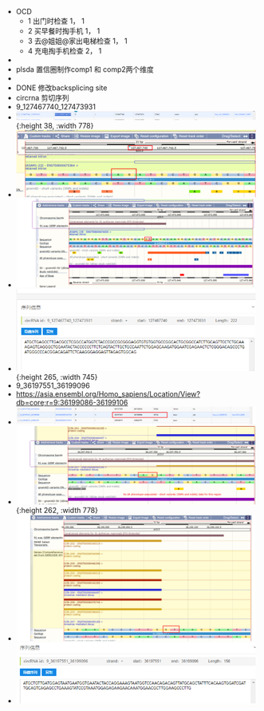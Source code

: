 - OCD
	- 1 出门时检查     1， 1
	- 2 买早餐时掏手机    1， 1
	- 3 去@姐姐@家出电梯检查 1， 1
	- 4 充电掏手机检查 2， 1
-
- plsda 置信圈制作comp1 和 comp2两个维度
-
- DONE 修改backsplicing site
- circrna 剪切序列
- 9_127467740_127473931
- ![image.png](../assets/image_1715149932491_0.png){:height 38, :width 778}
- ![image.png](../assets/image_1715149907300_0.png)
- ![image.png](../assets/image_1715150235318_0.png)
- ![image.png](../assets/image_1715150165547_0.png){:height 265, :width 745}
- 9_36197551_36199096
- https://asia.ensembl.org/Homo_sapiens/Location/View?db=core;r=9:36199086-36199106
- ![image.png](../assets/image_1715150938188_0.png)
- ![image.png](../assets/image_1715150777525_0.png){:height 262, :width 778}
- ![image.png](../assets/image_1715150904044_0.png)
- ![image.png](../assets/image_1715150974073_0.png)